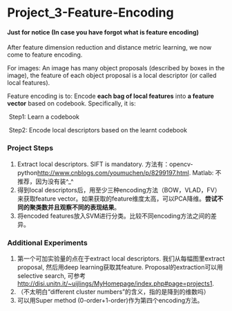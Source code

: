 # Project_3-Feature-Encoding

#### Just for notice (In case you have forgot what is feature encoding)

After feature dimension reduction and distance metric learning, we now come to feature encoding.

For images: An image has many object proposals (described by boxes in the image), the feature of each object proposal is a local descriptor (or called local features).

Feature encoding is to: Encode **each bag of local features** into **a feature vector** based on codebook. Specifically, it is:

​	Step1: Learn a codebook

​	Step2: Encode local descriptors based on the learnt codebook

### Project Steps

1. Extract local descriptors. SIFT is mandatory. 方法有：opencv-python<http://www.cnblogs.com/youmuchen/p/8299197.html>.  Matlab: 不推荐，因为没有装^_^
2. 得到local descriptors后，用至少三种encoding方法（BOW，VLAD，FV）来获取feature vector。如果获取的feature维度太高，可以PCA降维。**尝试不同的聚类数并且观察不同的表现结果**。 
3. 将encoded features放入SVM进行分类。比较不同encoding方法之间的差异。

### Additional Experiments

1. 第一个可加实验量的点在于extract local descriptors. 我们从每幅图里extract proposal, 然后用deep learning获取其feature. Proposal的extraction可以用selective search, 可参考<http://disi.unitn.it/~uijlings/MyHomepage/index.php#page=projects1>. 
2.  （不太明白“different cluster numbers”的含义，指的是降到的维数吗）
3. 可以用Super method (0-order+1-order)作为第四个encoding方法。